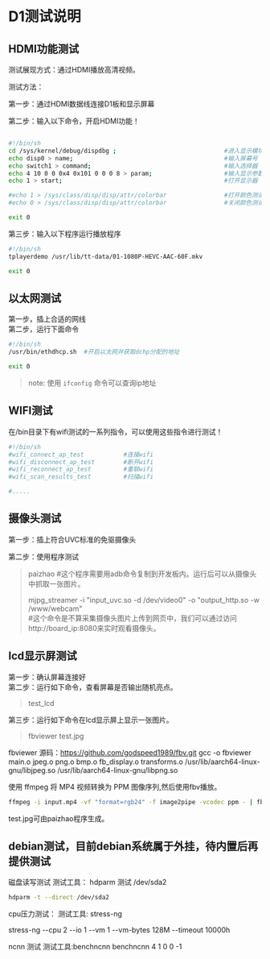 # D1测试说明

## HDMI功能测试  

测试展现方式：通过HDMI播放高清视频。  

测试方法：  

第一步：通过HDMI数据线连接D1板和显示屏幕  


第二步：输入以下命令，开启HDMI功能！  

~~~ sh

#!/bin/sh
cd /sys/kernel/debug/dispdbg ;								#进入显示模块目录
echo disp0 > name; 											#输入屏幕号
echo switch1 > command; 									#输入选择器
echo 4 10 0 0 0x4 0x101 0 0 0 8 > param; 					#输入显示参数
echo 1 > start;												#打开显示器

#echo 1 > /sys/class/disp/disp/attr/colorbar				#打开颜色测试
#echo 0 > /sys/class/disp/disp/attr/colorbar				#关闭颜色测试

exit 0
~~~

第三步：输入以下程序运行播放程序

~~~ bash
#!/bin/sh  
tplayerdemo /usr/lib/tt-data/01-1080P-HEVC-AAC-60F.mkv

exit 0
~~~

## 以太网测试
第一步，插上合适的网线  
第二步，运行下面命令  
~~~ sh
#!/bin/sh
/usr/bin/ethdhcp.sh  #开启以太网并获取dchp分配的地址

exit 0
~~~

> note: 使用 `ifconfig` 命令可以查询ip地址

## WIFI测试
在/bin目录下有wifi测试的一系列指令，可以使用这些指令进行测试！

~~~ sh
#!/bin/sh
#wifi_connect_ap_test			#连接wifi   
#wifi_disconnect_ap_test		#断开wifi
#wifi_reconnect_ap_test			#重联wifi
#wifi_scan_results_test			#扫描wifi

#.....
~~~

## 摄像头测试
第一步：插上符合UVC标准的免驱摄像头  

第二步：使用程序测试
> paizhao   #这个程序需要用adb命令复制到开发板内。运行后可以从摄像头中抓取一张图片。  
> 
> mjpg_streamer -i "input_uvc.so -d /dev/video0" -o "output_http.so -w /www/webcam"  
> #这个命令是不算采集摄像头图片上传到网页中，我们可以通过访问http://board_ip:8080来实时观看摄像头。  

## lcd显示屏测试
第一步：确认屏幕连接好  
第二步：运行如下命令，查看屏幕是否输出随机亮点。

> test_lcd  

第三步：运行如下命令在lcd显示屏上显示一张图片。

> fbviewer test.jpg


fbviewer 源码：https://github.com/godspeed1989/fbv.git
gcc -o fbviewer main.o jpeg.o png.o bmp.o fb_display.o transforms.o /usr/lib/aarch64-linux-gnu/libjpeg.so /usr/lib/aarch64-linux-gnu/libpng.so

使用 ffmpeg 将 MP4 视频转换为 PPM 图像序列,然后使用fbv播放。
``` bash
ffmpeg -i input.mp4 -vf "format=rgb24" -f image2pipe -vcodec ppm - | fbv -d /dev/fb0 -n -
```



test.jpg可由paizhao程序生成。
## debian测试，目前debian系统属于外挂，待内置后再提供测试


磁盘读写测试
测试工具： hdparm
测试 /dev/sda2
``` bash
hdparm -t --direct /dev/sda2
```


cpu压力测试：
测试工具: stress-ng

stress-ng --cpu 2 --io 1 --vm 1 --vm-bytes 128M --timeout 10000h


ncnn 测试
测试工具:benchncnn
benchncnn 4 1 0 0 -1







